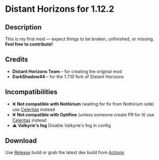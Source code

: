 # Distant Horizons for 1.12.2


## Description
This is my first mod — expect things to be broken, unfinished, or missing.  
**Feel free to contribute!**


## Credits

- **Distant Horizons Team** – for creating the original mod  
- **DarkShadow44** – for the 1.7.10 fork of Distant Horizons  


## Incompatibilities
- ❌ **Not compatible with Nothirium** (waiting for fix from Nothirium side) use [Celeritas](https://git.taumc.org/embeddedt/celeritas) instead 
- ❌ **Not compatible with Optifine** (unless someone create PR for it) use [Celeritas](https://git.taumc.org/embeddedt/celeritas) instead
- ⚠ **Valkyrie's fog** Disable Valkyrie's fog in config

## Download
Use [Release](https://github.com/Karnatour/VintageHorizons/releases) build or grab the latest dev build from [Actions](https://github.com/Karnatour/VintageHorizons/actions)
